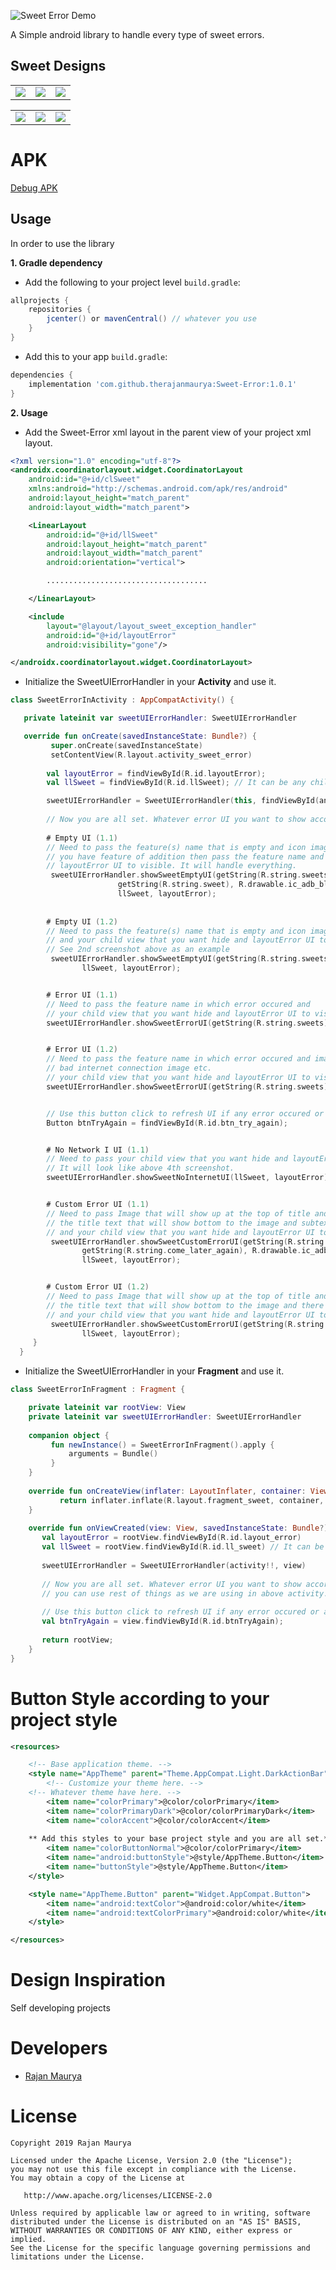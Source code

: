 ![Sweet Error Demo](https://raw.githubusercontent.com/therajanmaurya/Sweet-Error/master/arts/sweet_error.png)

 A Simple android library to handle every type of sweet errors.

## Sweet Designs
<table>
  <tr>
    <td><img src="https://raw.githubusercontent.com/therajanmaurya/Sweet-Error/master/arts/Home.png"></td>
    <td><img src="https://raw.githubusercontent.com/therajanmaurya/Sweet-Error/master/arts/EmptyUI.png"></td>
    <td><img src="https://raw.githubusercontent.com/therajanmaurya/Sweet-Error/master/arts/ErrorUI.png"></td>
  </tr>
</table>
<table>
  <tr>
    <td><img src="https://raw.githubusercontent.com/therajanmaurya/Sweet-Error/master/arts/NoInternetUI.png"></td>
    <td><img src="https://raw.githubusercontent.com/therajanmaurya/Sweet-Error/master/arts/NoInternet.png"></td>
    <td><img src="https://raw.githubusercontent.com/therajanmaurya/Sweet-Error/master/arts/CustomErrorUI.png"></td>
  </tr>
</table>

# APK
[Debug APK](https://github.com/therajanmaurya/Sweet-Error/releases/download/v1.0/SweetError.apk)

Usage
-----

In order to use the library

**1. Gradle dependency** 

  -  Add the following to your project level `build.gradle`:
 
```gradle
allprojects {
	repositories {
		jcenter() or mavenCentral() // whatever you use
	}
}
```
  -  Add this to your app `build.gradle`:
 
```gradle
dependencies {
	implementation 'com.github.therajanmaurya:Sweet-Error:1.0.1'
}
```

**2. Usage** 

  - Add the Sweet-Error xml layout in the parent view of your project xml layout.

```xml
<?xml version="1.0" encoding="utf-8"?>
<androidx.coordinatorlayout.widget.CoordinatorLayout
    android:id="@+id/clSweet"
    xmlns:android="http://schemas.android.com/apk/res/android"
    android:layout_height="match_parent"
    android:layout_width="match_parent">

    <LinearLayout
        android:id="@+id/llSweet"
        android:layout_height="match_parent"
        android:layout_width="match_parent"
        android:orientation="vertical">

        ....................................

    </LinearLayout>

    <include
        layout="@layout/layout_sweet_exception_handler"
        android:id="@+id/layoutError"
        android:visibility="gone"/>

</androidx.coordinatorlayout.widget.CoordinatorLayout>

```

  - Initialize the SweetUIErrorHandler in your **Activity** and use it.

```kotlin
class SweetErrorInActivity : AppCompatActivity() {

   private lateinit var sweetUIErrorHandler: SweetUIErrorHandler

   override fun onCreate(savedInstanceState: Bundle?) {
         super.onCreate(savedInstanceState)
         setContentView(R.layout.activity_sweet_error)
        
        val layoutError = findViewById(R.id.layoutError);
        val llSweet = findViewById(R.id.llSweet); // It can be any child of your xml like Relativelayout, RecyclerView etc, as we defined in above xml.

        sweetUIErrorHandler = SweetUIErrorHandler(this, findViewById(android.R.id.content))
       
        // Now you are all set. Whatever error UI you want to show according to condition like
        
        # Empty UI (1.1)
        // Need to pass the feature(s) name that is empty and icon image of the feature that you want to show and if 
        // you have feature of addition then pass the feature name and your child view that you want hide and 
        // layoutError UI to visible. It will handle everything.
         sweetUIErrorHandler.showSweetEmptyUI(getString(R.string.sweets),
                        getString(R.string.sweet), R.drawable.ic_adb_black_24dp,
                        llSweet, layoutError);
			
			
		# Empty UI (1.2)
		// Need to pass the feature(s) name that is empty and icon image of the feature that you want to show
		// and your child view that you want hide and layoutError UI to visible. It will handle everything.
		// See 2nd screenshot above as an example
		 sweetUIErrorHandler.showSweetEmptyUI(getString(R.string.sweets), R.drawable.ic_adb_black_24dp,
				llSweet, layoutError);


		# Error UI (1.1)
		// Need to pass the feature name in which error occured and
		// your child view that you want hide and layoutError UI to visible. It will handle everything.
		sweetUIErrorHandler.showSweetErrorUI(getString(R.string.sweets), llSweet, layoutError);


		# Error UI (1.2)
		// Need to pass the feature name in which error occured and image that you want to show like 
		// bad internet connection image etc.
		// your child view that you want hide and layoutError UI to visible. It will handle everything.
		sweetUIErrorHandler.showSweetErrorUI(getString(R.string.sweets), R.drawable.ic_no_network llSweet, layoutError);


		// Use this button click to refresh UI if any error occured or any Network issue occured.
		Button btnTryAgain = findViewById(R.id.btn_try_again);


		# No Network I UI (1.1)
		// Need to pass your child view that you want hide and layoutError UI to visible. It will handle everything.
		// It will look like above 4th screenshot.
		sweetUIErrorHandler.showSweetNoInternetUI(llSweet, layoutError);


		# Custom Error UI (1.1)
		// Need to pass Image that will show up at the top of title and
		// the title text that will show bottom to the image and subtext that will show in bottom of title text.
		// and your child view that you want hide and layoutError UI to visible. It will handle everything.
		 sweetUIErrorHandler.showSweetCustomErrorUI(getString(R.string.no_sweets_found),
				getString(R.string.come_later_again), R.drawable.ic_adb_black_24dp,
				llSweet, layoutError);	


		# Custom Error UI (1.2)
		// Need to pass Image that will show up at the top of title and subtitle of error message.
		// the title text that will show bottom to the image and there will be no subtext, only image and error text.
		// and your child view that you want hide and layoutError UI to visible. It will handle everything.
		 sweetUIErrorHandler.showSweetCustomErrorUI(getString(R.string.no_sweets_found), R.drawable.ic_adb_black_24dp,
				llSweet, layoutError);	
   	 }
  }
```

  - Initialize the SweetUIErrorHandler in your **Fragment** and use it.
  
```kotlin
class SweetErrorInFragment : Fragment {

    private lateinit var rootView: View
    private lateinit var sweetUIErrorHandler: SweetUIErrorHandler
    
    companion object {
         fun newInstance() = SweetErrorInFragment().apply {
             arguments = Bundle()
         }
    }
    
    override fun onCreateView(inflater: LayoutInflater, container: ViewGroup?, savedInstanceState: Bundle?): View? {
           return inflater.inflate(R.layout.fragment_sweet, container, false)
    }
    
    override fun onViewCreated(view: View, savedInstanceState: Bundle?) {
       val layoutError = rootView.findViewById(R.id.layout_error)
       val llSweet = rootView.findViewById(R.id.ll_sweet) // It can be any child of your xml like Relativelayout, RecyclerView etc, as we defined in above xml.
               
       sweetUIErrorHandler = SweetUIErrorHandler(activity!!, view)
              
       // Now you are all set. Whatever error UI you want to show according to condition like
       // you can use rest of things as we are using in above activity.
      
       // Use this button click to refresh UI if any error occured or any Network issue occured.
       val btnTryAgain = view.findViewById(R.id.btnTryAgain);
              
       return rootView;
    }
}
```

# Button Style according to your project style
```xml
<resources>

    <!-- Base application theme. -->
    <style name="AppTheme" parent="Theme.AppCompat.Light.DarkActionBar"> // whatever parent style you use.
        <!-- Customize your theme here. -->
	<!-- Whatever theme have here. -->
        <item name="colorPrimary">@color/colorPrimary</item>
        <item name="colorPrimaryDark">@color/colorPrimaryDark</item>
        <item name="colorAccent">@color/colorAccent</item>
	
	** Add this styles to your base project style and you are all set.**
        <item name="colorButtonNormal">@color/colorPrimary</item>
        <item name="android:buttonStyle">@style/AppTheme.Button</item>
        <item name="buttonStyle">@style/AppTheme.Button</item>
    </style>

    <style name="AppTheme.Button" parent="Widget.AppCompat.Button">
        <item name="android:textColor">@android:color/white</item>
        <item name="android:textColorPrimary">@android:color/white</item>
    </style>

</resources>
```

# Design Inspiration

Self developing projects

# Developers

* [Rajan Maurya](https://github.com/therajanmaurya)

# License

```
Copyright 2019 Rajan Maurya

Licensed under the Apache License, Version 2.0 (the "License");
you may not use this file except in compliance with the License.
You may obtain a copy of the License at

   http://www.apache.org/licenses/LICENSE-2.0

Unless required by applicable law or agreed to in writing, software
distributed under the License is distributed on an "AS IS" BASIS,
WITHOUT WARRANTIES OR CONDITIONS OF ANY KIND, either express or implied.
See the License for the specific language governing permissions and
limitations under the License.

```



